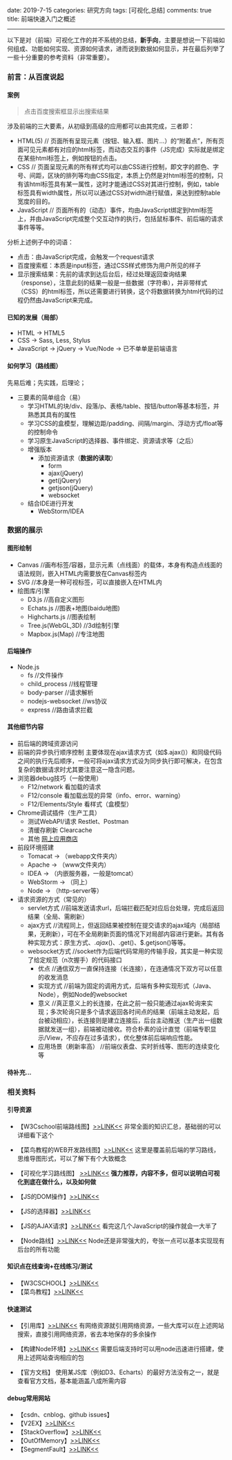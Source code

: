 ﻿date: 2019-7-15
categories: 研究方向
tags: [可视化,总结]
comments: true
title: 前端快速入门之概述

---

以下是对（前端）可视化工作的并不系统的总结，**新手向**，主要是想说一下前端如何组成、功能如何实现、资源如何请求，进而说到数据如何显示，并在最后列举了一些十分重要的参考资料（非常重要）。

### 前言：从百度说起

#### 案例

> 点击百度搜索框显示出搜索结果

涉及前端的三大要素，从初级到高级的应用都可以由其完成，三者即：

- HTML(5) 
  // 页面所有呈现元素（按钮、输入框、图片...）的“附着点”，所有页面可见元素都有对应的html标签，而动态交互的事件（JS完成）实际就是绑定在某些html标签上，例如按钮的点击。
- CSS
  // 页面呈现元素的所有样式均可以由CSS进行控制，即文字的颜色、字号、间距，区块的排列等均由CSS指定，本质上仍然是对html标签的控制，只有该html标签具有某一属性，这时才能通过CSS对其进行控制，例如，table标签具有width属性，所以可以通过CSS对width进行赋值，来达到控制table宽度的目的。
- JavaScript
  // 页面所有的（动态）事件，均由JavaScript绑定到html标签上，并由JavaScript完成整个交互动作的执行，包括鼠标事件、前后端的请求事件等等。

分析上述例子中的词语：

- 点击：由JavaScript完成，会触发一个request请求
- 百度搜索框：本质是input标签，通过CSS样式修饰为用户所见的样子
- 显示搜索结果：先前的请求到达后台后，经过处理返回查询结果（response），注意此刻的结果一般是一些数据（字符串），并非带样式（CSS）的html标签，所以还需要进行转换，这个将数据转换为html代码的过程仍然由JavaScript来完成。

#### 已知的发展（局部）

- HTML -> HTML5
- CSS -> Sass, Less, Stylus
- JavaScript -> jQuery -> Vue/Node -> 已不单单是前端语言

#### 如何学习（路线图）

先易后难；先实践，后理论；

- 三要素的简单组合（易）
    - 学习HTML的块/div、段落/p、表格/table、按钮/button等基本标签，并熟悉其具有的属性
    - 学习CSS的盒模型，理解边距/padding、间隔/margin、浮动方式/float等的控制命令
    - 学习原生JavaScript的选择器、事件绑定、资源请求等（之后）
    - 增强版本
        - 添加资源请求（**数据的读取**）
            - form
            - ajax(jQuery)
            - get(jQuery)
            - getjson(jQuery)
            - websocket
    - 结合IDE进行开发
        - WebStorm/IDEA

### 数据的展示

#### 图形绘制

- Canvas 
//画布标签/容器，显示元素（点线面）的载体，本身有构造点线面的语法规则，嵌入HTML内需要放在Canvas标签内
- SVG
  //本身是一种可视标签，可以直接嵌入在HTML内
- 绘图库/引擎
    - D3.js //高自定义图形
    - Echats.js //图表+地图(baidu地图)
    - Highcharts.js //图表绘制
    - Tree.js(WebGL,3D) //3d绘制引擎
    - Mapbox.js(Map) //专注地图
        
#### 后端操作
- Node.js
    - fs //文件操作
    - child_process //线程管理
    - body-parser //请求解析
    - nodejs-websocket //ws协议
    - express //路由请求拦截

#### 其他细节内容
- 前后端的跨域资源访问
- 前端的异步执行顺序控制
主要体现在ajax请求方式（如$.ajax()）和同级代码之间的执行先后顺序，一般可将ajax请求方式设为同步执行即可解决，在包含复杂的数据请求时尤其要注意这一隐含问题。
- 浏览器debug技巧（一般使用）
    - F12/network 看加载的请求
    - F12/console 看加载出现的异常（info、error、warning）
    - F12/Elements/Style 看样式（盒模型）
- Chrome调试插件（生产工具）
    - 测试WebAPI/请求 Restlet、Postman
    - 清缓存刷新 Clearcache
    - 其他 [网上应用商店](https://chrome.google.com/webstore/category/extensions)
- 前段环境搭建
    - Tomacat -> （webapp文件夹内）
    - Apache -> （www文件夹内）
    - IDEA -> （内嵌服务器，一般是tomcat）
    - WebStorm -> （同上）
    - Node -> （http-server等）
- 请求资源的方式（常见的）
    - servlet方式
    //前端发送请求url，后端拦截匹配对应后台处理，完成后返回结果（全局、需刷新）
    - ajax方式
    //流程同上，但返回结果被控制在提交请求的ajax域内（局部结果，无刷新），可在不全局刷新页面的情况下对局部内容进行更新。其有各种实现方式：原生方式、$.ajax()、$.get()、$.getjson()等等。
    - websocket方式
    //socket作为后端代码常用的传输手段，其实是一种实现了给定规范（n次握手）的代码接口
        - 优点
        //通信双方一直保持连接（长连接），在连通情况下双方可以任意的收发消息
        - 实现方式
        //前端为固定的调用方式，后端有多种实现形式（Java、Node），例如Node的websocket
        - 意义
        //真正意义上的长连接，在此之前一般只能通过ajax轮询来实现；多次轮询只是多个请求返回各时间点的结果（前端主动发起，后台被动相应），长连接则是建立连接后，后台主动推送（生产出一组数据就发送一组），前端被动接收。符合朴素的设计直觉（前端专职显示/View，不应存在过多请求），优化整体前后端响应性能。
        - 应用场景（刷新率高）
        //前端仪表盘、实时折线等、图形的连续变化等
        
#### 待补充...


### 相关资料

#### 引导资源

- 【W3Cschool前端路线图】[>>LINK<<](https://www.cnblogs.com/w3cschool/p/6527337.html)
非常全面的知识汇总，基础弱的可以详细看下这个

- 【菜鸟教程的WEB开发路线图】[>>LINK<<](https://www.runoob.com/w3cnote/web-developer-learn-path.html)
这里是覆盖前后端的学习路线，思维导图形式，可以了解下有个大致概念

- 【可视化学习路线图】 [>>LINK<<](https://www.zonelyn.com/article/2019-7-11%20%E6%95%B0%E6%8D%AE%E5%8F%AF%E8%A7%86%E5%8C%96%E5%AD%A6%E4%B9%A0%E8%B7%AF%E7%BA%BF.html)
**强力推荐，内容不多，但可以说明白可视化到底在做什么，以及如何做**
- 【JS的DOM操作】[>>LINK<<](https://blog.csdn.net/thorLei/article/details/49127403)
- 【JS的选择器】[>>LINK<<](https://www.cnblogs.com/codingcc1/p/11073083.html)
- 【JS的AJAX请求】[>>LINK<<](https://www.cnblogs.com/Scar007/p/7607392.html)
看完这几个JavaScript的操作就会一大半了


- 【Node路线】[>>LINK<<](https://www.cnblogs.com/callmeguxi/p/6879688.html)
Node还是非常强大的，夸张一点可以基本实现现有后台的所有功能


#### 知识点在线查询+在线练习/测试

- 【W3CSCHOOL】[>>LINK<<](http://www.w3school.com.cn/)
- 【菜鸟教程】[>>LINK<<](https://www.runoob.com)

#### 快速测试

- 【引用库】[>>LINK<<](https://www.bootcdn.cn/)
有网络资源就引用网络资源，一些大库可以在上述网站搜索，直接引用网络资源，省去本地保存的多余操作

- 【构建Node环境】[>>LINK<<](https://www.npmjs.com/)
需要后端支持时可以用node迅速进行搭建，使用上述网站查询相应的包

- 【官方文档】
使用某JS库（例如D3、Echarts）的最好方法没有之一，就是查看官方文档，基本能涵盖八成所需内容

#### debug常用网站

- 【csdn、cnblog、github issues】
- 【V2EX】[>>LINK<<](https://www.v2ex.com/)
- 【StackOverflow】[>>LINK<<](https://stackoverflow.com/)
- 【OutOfMemory】[>>LINK<<](http://outofmemory.cn/#csdn)
- 【SegmentFault】[>>LINK<<](https://segmentfault.com/)







